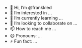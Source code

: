- 👋 Hi, I’m @frankkled
- 👀 I’m interested in ...
- 🌱 I’m currently learning ...
- 💞️ I’m looking to collaborate on ...
- 📫 How to reach me ...
- 😄 Pronouns: ...
- ⚡ Fun fact: ...

<!---
frankkled/frankkled is a ✨ special ✨ repository because its `README.md` (this file) appears on your GitHub profile.
You can click the Preview link to take a look at your changes.
---> 
